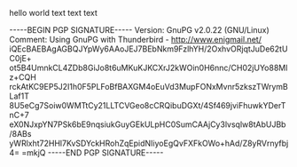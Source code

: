 hello world text text text

\-----BEGIN PGP SIGNATURE\----- Version: GnuPG v2.0.22 (GNU/Linux) Comment: Using GnuPG with Thunderbird - http://www.enigmail.net/ iQEcBAEBAgAGBQJYpWy6AAoJEJ7BEbNkm9FzlhYH/2OxhvORjqtJuDe62tUC0jE+ ot5B4UmnkCL4ZDb8GiJo8t6uMKuKJKCXrJ2kWOin0H6nnc/CH02jUYo88Mlz+CQH rckAtKC9EP5J2I1h0F5PLFoBfBAXGM4oEuVd3MupFONxMvnr5zkszTWrymBLaf1T 8U5eCg7Soiw0WMTtCy21LLTCVGeo8cCRQibuDGXt/4Sf469jviFhuwkYDerTnC+7 eX0NJxpYN7PSk6bE9nqsiukGuyGEkULpHC0SumCAAjCy3lvsqlw8tAbUJBb/8ABs yWRlxht72HHl7KvSDYckHRohZqEpidNIiyoEgQvFXFkOWo+hAd/Z8yRVrnyfbj4= =mkjQ \-----END PGP SIGNATURE\-----